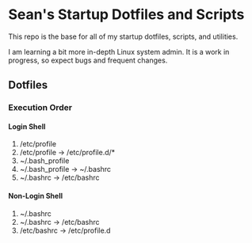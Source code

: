 # Sean's Startup Dotfiles and Scripts
This repo is the base for all of my startup dotfiles, scripts, and utilities.

I am learning a bit more in-depth Linux system admin. It is a work in progress, so expect bugs and frequent changes.

## Dotfiles 

### Execution Order

#### Login Shell
1. /etc/profile
1. /etc/profile -> /etc/profile.d/\*
1. ~/.bash_profile
1. ~/.bash_profile -> ~/.bashrc
1. ~/.bashrc -> /etc/bashrc

#### Non-Login Shell
1. ~/.bashrc
1. ~/.bashrc -> /etc/bashrc
1. /etc/bashrc -> /etc/profile.d 

